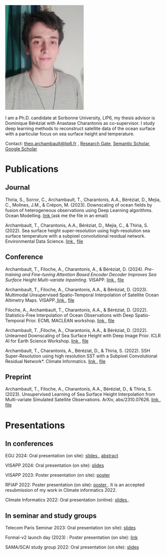 <img src='Theoarchambault.jpeg' width='250'>

I am a Ph.D. candidate at Sorbonne University, LIP6, my thesis advisor is Dominique Béréziat with Anastase Charantonis as co-supervisor. I study deep learning methods to reconstruct satellite data of the ocean surface with a particular focus on sea surface height and temperature. 
 
Contact: <a href="mailto:theo.archambault@lip6.fr">theo.archambault@lip6.fr</a> , <a href="https://www.researchgate.net/profile/Theo-Archambault" target="_blank">Research Gate</a>,  <a href="https://www.semanticscholar.org/author/Th%C3%A9o-Archambault/1387907072" target="_blank">Semantic Scholar</a>, <a href="https://scholar.google.com/citations?user=Lb0HoBkAAAAJ&hl=fr" target="_blank">Google Scholar</a>

# Publications

## Journal

Thiria, S., Sorror, C., Archambault, T., Charantonis, A.A., Béréziat, D., Mejia, C., Molines, J.M., & Crépon, M. (2023). Downscaling of ocean fields by fusion of heterogeneous observations using Deep Learning algorithms. Ocean Modelling. <a href="https://www.sciencedirect.com/science/article/pii/S146350032300015X?via%3Dihub" target="_blank"> link </a> (ask me the file in an email)

Archambault, T., Charantonis, A.A., Béréziat, D., Mejia, C., & Thiria, S. (2022). Sea surface height super-resolution using high-resolution sea surface temperature with a subpixel convolutional residual network. Environmental Data Science. <a href="https://www.cambridge.org/core/journals/environmental-data-science/article/sea-surface-height-superresolution-using-highresolution-sea-surface-temperature-with-a-subpixel-convolutional-residual-network/D63D5B6E5A7DEF18D8743E6CCD4D5FBC" target="_blank"> link </a>, <a href="https://github.com/theoarchambault/theoarchambault.github.io/blob/main/articles/EDS2022.pdf" target="_blank"> file </a> 



## Conference

Archambault, T., Filoche, A., Charantonis, A., & Béréziat, D. (2024). *Pre-training and Fine-tuning Attention Based Encoder Decoder Improves Sea Surface Height Multi-variate Inpainting*. VISAPP. <a href="https://doi.org/DOI: 10.5220/0012357400003660" target="_blank"> link </a>, <a href="https://github.com/theoarchambault/theoarchambault.github.io/blob/main/articles/VISAPP2024.pdf" target="_blank"> file </a> 


Archambault, T., Filoche, A., Charantonis, A.A., & Béréziat, D. (2023). Multimodal Unsupervised Spatio-Temporal Interpolation of Satellite Ocean Altimetry Maps. VISAPP.<a href="https://www.scitepress.org/Link.aspx?doi=10.5220/0011620100003417" target="_blank"> link </a> , <a href="https://github.com/theoarchambault/theoarchambault.github.io/blob/main/articles/VISAPP2023.pdf" target="_blank"> file </a> 

Filoche, A., Archambault, T., Charantonis, A.A., & Béréziat, D. (2022). Statistics-Free Interpolation of Ocean Observations with Deep Spatio-Temporal Prior. ECML MACLEAN workshop. <a href="https://www.semanticscholar.org/paper/Statistics-Free-Interpolation-of-Ocean-Observations-Filoche-Archambault/48fe4b7da62991ebc1cf0328c5b349b37fe9c776" target="_blank">link </a>, <a href="https://github.com/theoarchambault/theoarchambault.github.io/blob/main/articles/ECML_MACLEAN2022.pdf" target="_blank"> file </a> 

Archambault, T. ,Filoche, A., Charantonis, A.A., & Béréziat, D. (2022). Unlearned Downscaling of Sea Surface Height with Deep Image Prior. ICLR AI for Earth Science Workshop. <a href="https://hal.sorbonne-universite.fr/hal-03659040/document" target="_blank">link </a>, <a href="https://github.com/theoarchambault/theoarchambault.github.io/blob/main/articles/AI4ES_ICLR2022.pdf" target="_blank"> file </a> 

Archambault, T., Charantonis, A., Béréziat, D., & Thiria, S. (2022). SSH Super-Resolution using high resolution SST with a Subpixel Convolutional Residual Network*. Climate Informatics. <a href="https://www.semanticscholar.org/paper/Sea-surface-height-super-resolution-using-sea-with-Archambault-Charantonis/3784e709ef4b5301e33bbfe119b91c1c7acd0204" target="_blank">link </a>, <a href="https://github.com/theoarchambault/theoarchambault.github.io/blob/main/articles/CI2021.pdf" target="_blank"> file </a> 

## Preprint

Archambault, T., Filoche, A., Charantonis, A.A., Béréziat, D., & Thiria, S. (2023). Unsupervised Learning of Sea Surface Height Interpolation from Multi-variate Simulated Satellite Observations. ArXiv, abs/2310.07626. <a href="https://essopenarchive.org/users/670252/articles/670372-unsupervised-learning-of-sea-surface-height-interpolation-from-multi-variate-simulated-satellite-observations" target="_blank"> link </a>, <a href="https://github.com/theoarchambault/theoarchambault.github.io/blob/main/articles/JAMES2023_preprint.pdf" target="_blank"> file </a> 


# Presentations

## In conferences

EGU 2024: Oral presentation (on site): <a href="https://github.com/theoarchambault/theoarchambault.github.io/blob/main/presentations/EGU2024.pdf" target="_blank"> slides </a> , <a href="https://github.com/theoarchambault/theoarchambault.github.io/blob/main/abstract/EGU24-17465-print.pdf" target="_blank"> abstract </a> 

VISAPP 2024: Oral presentation (on site): <a href="https://github.com/theoarchambault/theoarchambault.github.io/blob/main/presentations/VISAPP2024.pdf" target="_blank"> slides </a> 

VISAPP 2023: Poster presentation (on site): <a href="https://github.com/theoarchambault/theoarchambault.github.io/blob/main/posters/VISAPP2023_poster.pdf" target="_blank"> poster </a> 

RFIAP 2022: Poster presentation (on site): <a href="https://github.com/theoarchambault/theoarchambault.github.io/blob/main/posters/RFIAP_poster.pdf" target="_blank"> poster </a>. It is an accepted resubmission of my work in Climate informatics 2022.

Climate Informatics 2022: Oral presentation (online): <a href="https://github.com/theoarchambault/theoarchambault.github.io/blob/main/presentations/CI2022.pdf" target="_blank"> slides </a>. 


## In seminar and study groups

Telecom Paris Seminar 2023: Oral presentation (on site): <a href="https://github.com/theoarchambault/theoarchambault.github.io/blob/main/presentations/Seminar2024.pdf" target="_blank"> slides </a> 

Formal-v2 launch day (2023) : Poster presentation (on site): <a href="https://iscd.sorbonne-universite.fr/formal-v2-kick-off-march-21st-2023/" target="_blank"> link </a> 

SAMA/SCAI study group 2022: Oral presentation (on site): <a href="https://github.com/theoarchambault/theoarchambault.github.io/blob/main/presentations/SAMA2022.pdf" target="_blank"> slides </a> 














